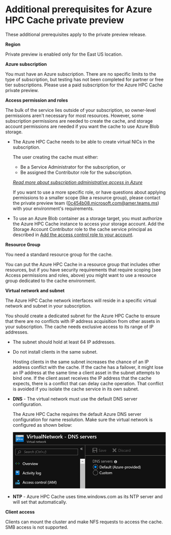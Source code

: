 # Additional prerequisites for Azure HPC Cache private preview

These additional prerequisites apply to the private preview release. 

**Region** 

Private preview is enabled only for the East US location. 

**Azure subscription** 

You must have an Azure subscription. There are no specific limits to the type of subscription, but testing has not been completed for partner or free tier subscriptions. Please use a paid subscription for the Azure HPC Cache private preview. 

**Access permission and roles** 

The bulk of the service lies outside of your subscription, so owner-level permissions aren't necessary for most resources. However, some subscription permissions are needed to create the cache, and storage account permissions are needed if you want the cache to use Azure Blob storage.

* The Azure HPC Cache needs to be able to create virtual NICs in the subscription.

  The user creating the cache must either:
  
  * Be a Service Administrator for the subscription, or
  * Be assigned the Contributor role for the subscription.

  *[Read more about subscription administrative access in Azure](https://docs.microsoft.com/azure/role-based-access-control/rbac-and-directory-admin-roles)*
  
  If you want to use a more specific role, or have questions about applying permissions to a smaller scope (like a resource group), please contact the private preview team (0c454b08.microsoft.com@amer.teams.ms) with your environment's requirements.

* To use an Azure Blob container as a storage target, you must authorize the Azure HPC Cache instance to access your storage account. Add the Storage Account Contributor role to the cache service principal as described in [Add the access control role to your account](#add-the-access-control-role-to-your-account).

**Resource Group**

You need a standard resource group for the cache.

You can put the Azure HPC Cache in a resource group that includes other resources, but if you have security requirements that require scoping (see Access permissions and roles, above) you might want to use a resource group dedicated to the cache environment.

**Virtual network and subnet**

The Azure HPC Cache network interfaces will reside in a specific virtual network and subnet in your subscription.

You should create a dedicated subnet for the Azure HPC Cache to ensure that there are no conflicts with IP address acquisition from other assets in your subscription. The cache needs exclusive access to its range of IP addresses.  

* The subnet should hold at least 64 IP addresses.

* Do not install clients in the same subnet.

  Hosting clients in the same subnet increases the chance of an IP address conflict with the cache. If the cache has a failover, it might lose an IP address at the same time a client asset in the subnet attempts to bind one. If the client asset receives the IP address that the cache expects, there is a conflict that can delay cache operation. That conflict is avoided if you isolate the cache service in its own subnet. 

* **DNS** - The virtual network must use the default DNS server configuration.

  The Azure HPC Cache requires the default Azure DNS server configuration for name resolution. Make sure the virtual network is configured as shown below: 
  
  ![screenshot of virtual network DNS configuration with "default (Azure-provided)" selected under "Servers"](default-dns.png)

* **NTP** - Azure HPC Cache uses time.windows.com as its NTP server and will set that automatically.

**Client access**

Clients can mount the cluster and make NFS requests to access the cache. SMB access is not supported.
